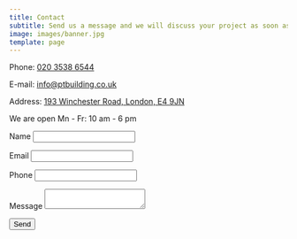 ```yaml
---
title: Contact
subtitle: Send us a message and we will discuss your project as soon as possible.
image: images/banner.jpg
template: page
---
```

Phone: <a href="tel:(+44) 7714 303002">020 3538 6544</a>

E-mail: <a href="mailto:info@ptbuilding.co.uk">info@ptbuilding.co.uk</a>

Address: <a target="_blank" href="https://goo.gl/maps/KsKx2ysNsDapEhdDA">193 Winchester Road, London, E4 9JN</a>

We are open Mn - Fr: 10 am - 6 pm

<form name="contact" method="POST" action="/thank-you" data-netlify="true">
  <input type="hidden" name="form-name" value="contact" />
  <p>
    <label>Name <input type="text" name="name" /></label>   
  </p>
  <p>
    <label>Email <input type="email" name="email" /></label>
  </p>
  <p>
    <label>Phone <input type="tel" name="phone" /></label>
  </p>
  <p>
    <label>Message <textarea name="message"></textarea></label>
  </p>
  <p>
    <button class="button" type="submit">Send</button>
  </p>
</form>